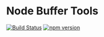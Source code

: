 # Node Buffer Tools

[![Build Status](https://travis-ci.org/alexbuczynsky/node-buffer-tools.png)](https://travis-ci.org/alexbuczynsky/node-buffer-tools)
[![npm version](https://badge.fury.io/js/ts-buffer-tools.svg)](https://badge.fury.io/js/ts-buffer-tools)
